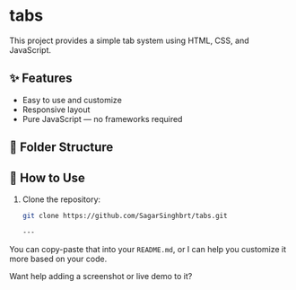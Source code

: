 # tabs

This project provides a simple tab system using HTML, CSS, and JavaScript.

## ✨ Features

-   Easy to use and customize
-   Responsive layout
-   Pure JavaScript — no frameworks required

## 📂 Folder Structure

## 🚀 How to Use

1. Clone the repository:

    ```bash
    git clone https://github.com/SagarSinghbrt/tabs.git

    ---
    ```

You can copy-paste that into your `README.md`, or I can help you customize it more based on your code.

Want help adding a screenshot or live demo to it?
